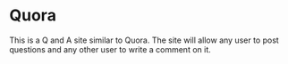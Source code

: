 # Quora
This is a Q and A site similar to Quora. The site will allow any user to post questions and any other user to write a comment on it.
